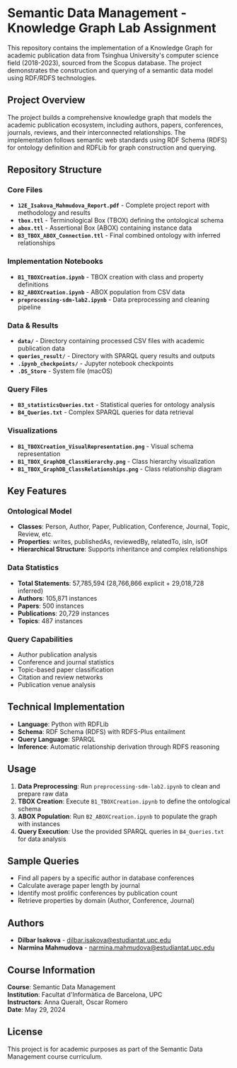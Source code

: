 # Semantic Data Management - Knowledge Graph Lab Assignment

This repository contains the implementation of a Knowledge Graph for academic publication data from Tsinghua University's computer science field (2018-2023), sourced from the Scopus database. The project demonstrates the construction and querying of a semantic data model using RDF/RDFS technologies.

## Project Overview

The project builds a comprehensive knowledge graph that models the academic publication ecosystem, including authors, papers, conferences, journals, reviews, and their interconnected relationships. The implementation follows semantic web standards using RDF Schema (RDFS) for ontology definition and RDFLib for graph construction and querying.

## Repository Structure

### Core Files
- **`12E_Isakova_Mahmudova_Report.pdf`** - Complete project report with methodology and results
- **`tbox.ttl`** - Terminological Box (TBOX) defining the ontological schema
- **`abox.ttl`** - Assertional Box (ABOX) containing instance data
- **`B3_TBOX_ABOX_Connection.ttl`** - Final combined ontology with inferred relationships

### Implementation Notebooks
- **`B1_TBOXCreation.ipynb`** - TBOX creation with class and property definitions
- **`B2_ABOXCreation.ipynb`** - ABOX population from CSV data
- **`preprocessing-sdm-lab2.ipynb`** - Data preprocessing and cleaning pipeline

### Data & Results
- **`data/`** - Directory containing processed CSV files with academic publication data
- **`queries_result/`** - Directory with SPARQL query results and outputs
- **`.ipynb_checkpoints/`** - Jupyter notebook checkpoints
- **`.DS_Store`** - System file (macOS)

### Query Files
- **`B3_statisticsQueries.txt`** - Statistical queries for ontology analysis
- **`B4_Queries.txt`** - Complex SPARQL queries for data retrieval

### Visualizations
- **`B1_TBOXCreation_VisualRepresentation.png`** - Visual schema representation
- **`B1_TBOX_GraphDB_ClassHierarchy.png`** - Class hierarchy visualization
- **`B1_TBOX_GraphDB_ClassRelationships.png`** - Class relationship diagram

## Key Features

### Ontological Model
- **Classes**: Person, Author, Paper, Publication, Conference, Journal, Topic, Review, etc.
- **Properties**: writes, publishedAs, reviewedBy, relatedTo, isIn, isOf
- **Hierarchical Structure**: Supports inheritance and complex relationships

### Data Statistics
- **Total Statements**: 57,785,594 (28,766,866 explicit + 29,018,728 inferred)
- **Authors**: 105,871 instances
- **Papers**: 500 instances  
- **Publications**: 20,729 instances
- **Topics**: 487 instances

### Query Capabilities
- Author publication analysis
- Conference and journal statistics
- Topic-based paper classification
- Citation and review networks
- Publication venue analysis

## Technical Implementation

- **Language**: Python with RDFLib
- **Schema**: RDF Schema (RDFS) with RDFS-Plus entailment
- **Query Language**: SPARQL
- **Inference**: Automatic relationship derivation through RDFS reasoning

## Usage

1. **Data Preprocessing**: Run `preprocessing-sdm-lab2.ipynb` to clean and prepare raw data
2. **TBOX Creation**: Execute `B1_TBOXCreation.ipynb` to define the ontological schema
3. **ABOX Population**: Run `B2_ABOXCreation.ipynb` to populate the graph with instances
4. **Query Execution**: Use the provided SPARQL queries in `B4_Queries.txt` for data analysis

## Sample Queries

- Find all papers by a specific author in database conferences
- Calculate average paper length by journal
- Identify most prolific conferences by publication count
- Retrieve properties by domain (Author, Conference, Journal)

## Authors

- **Dilbar Isakova** - dilbar.isakova@estudiantat.upc.edu
- **Narmina Mahmudova** - narmina.mahmudova@estudiantat.upc.edu

## Course Information

**Course**: Semantic Data Management  
**Institution**: Facultat d'Informàtica de Barcelona, UPC  
**Instructors**: Anna Queralt, Oscar Romero  
**Date**: May 29, 2024

## License

This project is for academic purposes as part of the Semantic Data Management course curriculum.
